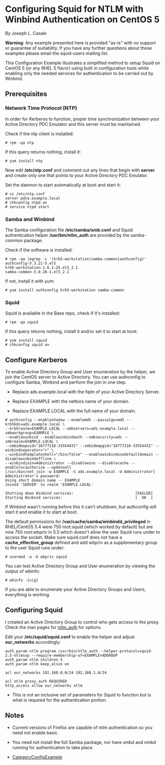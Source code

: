 # Configuring Squid for NTLM with Winbind Authentication on CentOS 5

By Joseph L. Casale

**Warning**: Any example presented here is provided "as-is" with no
support or guarantee of suitability. If you have any further questions
about these examples please email the squid-users mailing list.

This Configuration Example illustrates a simplified method to setup
Squid on CentOS 5 (or any RHEL 5 flavor) using built in configuration
tools while enabling only the needed services for authentication to be
carried out by Winbind.

## Prerequisites

### Network Time Protocol (NTP)

In order for Kerberos to function, proper time synchronization between
your Active Directory PDC Emulator and this server must be maintained.

Check if the ntp client is installed:

    # rpm -qa ntp

If this query returns nothing, install it:

    # yum install ntp

Now edit **/etc/ntp.conf** and comment out any lines that begin with
**server** and create only one that points to your Active Directory PDC
Emulator.

Set the daemon to start automatically at boot and start it:

    # vi /etc/ntp.conf
    server pdce.example.local
    # chkconfig ntpd on
    # service ntpd start

### Samba and Winbind

The Samba configuration file **/etc/samba/smb.conf** and Squid
authentication helper **/usr/bin/ntlm\_auth** are provided by the
samba-common package.

Check if the software is installed:

    # rpm -qa |egrep -i '(krb5-workstation|samba-common|authconfig)'
    authconfig-5.3.21-5.el5
    krb5-workstation-1.6.1-25.el5_2.1
    samba-common-3.0.28-1.el5_2.1

If not, install it with yum:

    # yum install authconfig krb5-workstation samba-common

### Squid

Squid is available in the Base repo, check if it's installed:

    # rpm -qa squid

If this query returns nothing, install it and/or set it to start at
boot:

    # yum install squid
    # chkconfig squid on

## Configure Kerberos

To enable Active Directory Group and User enumeration by the helper, we
join the CentOS server to Active Directory. You can use authconfig to
configure Samba, Winbind and perform the join in one step.

  - Replace ads.example.local with the fqdn of your Active Directory
    Server.

  - Replace EXAMPLE with the netbios name of your domain.

  - Replace EXAMPLE.LOCAL with the full name of your domain.

<!-- end list -->

    # authconfig --enableshadow --enablemd5 --passalgo=md5 --krb5kdc=ads.example.local \
    --krb5realm=EXAMPLE.LOCAL --smbservers=ads.example.local --smbworkgroup=EXAMPLE \
    --enablewinbind --enablewinbindauth --smbsecurity=ads --smbrealm=EXAMPLE.LOCAL \
    --smbidmapuid="16777216-33554431" --smbidmapgid="16777216-33554431" --winbindseparator="+" \
    --winbindtemplateshell="/bin/false" --enablewinbindusedefaultdomain --disablewinbindoffline \
    --winbindjoin=Administrator --disablewins --disablecache --enablelocauthorize --updateall
    [/usr/bin/net join -w EXAMPLE -S ads.example.local -U Administrator]
    Administrator's password:
    Using short domain name -- EXAMPLE
    Joined 'SERVER' to realm 'EXAMPLE.LOCAL'
    
    Shutting down Winbind services:                            [FAILED]
    Starting Winbind services:                                 [  OK  ]

If Winbind wasn't running before this it can't shutdown, but authconfig
will start it and enable it to start at boot.

The default permissions for **/var/cache/samba/winbindd\_privileged** in
RHEL/CentOS 5.4 were 750 root:squid (which worked by default) but are
now 750 root:wbpriv in 5.5 which doesn't allow the user Squid runs under
to access the socket. Make sure squid.conf does not have a
**cache\_effective\_group** defined and add wbpriv as a supplementary
group to the user Squid runs under:

    # usermod -a -G wbpriv squid

You can test Active Directory Group and User enumeration by viewing the
output of wbinfo:

    # wbinfo -{u|g}

If you are able to enumerate your Active Directory Groups and Users,
everything is working.

## Configuring Squid

I created an Active Directory Group to control who gets access to the
proxy. Check the man pages for
[ntlm\_auth](http://www.samba.org/samba/docs/man/manpages-3/ntlm_auth.1.html)
for options.

Edit your **/etc/squid/squid.conf** to enable the helper and adjust
**our\_networks** accordingly:

    auth_param ntlm program /usr/bin/ntlm_auth --helper-protocol=squid-2.5-ntlmssp --require-membership-of=EXAMPLE+ADGROUP
    auth_param ntlm children 5
    auth_param ntlm keep_alive on
    
    acl our_networks 192.168.0.0/24 192.168.1.0/24
    
    acl ntlm proxy_auth REQUIRED
    http_access allow our_networks ntlm

  - This is not an inclusive set of parameters for Squid to function but
    is what is required for the authentication portion.

## Notes

  - Current versions of Firefox are capable of ntlm authentication so
    you need not enable basic.

  - You need not install the full Samba package, nor have smbd and nmbd
    running for authentication to take place.

<!-- end list -->

  - [CategoryConfigExample](/CategoryConfigExample)
